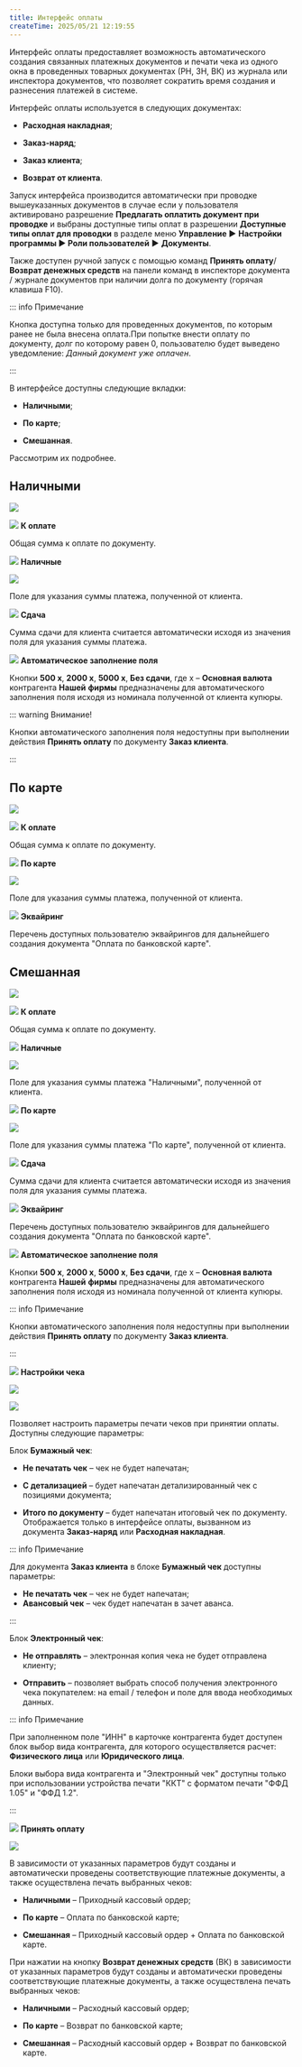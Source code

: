 ```yaml
---
title: Интерфейс оплаты
createTime: 2025/05/21 12:19:55
---
```

Интерфейс оплаты предоставляет возможность автоматического создания связанных платежных документов и печати чека из одного окна в проведенных товарных документах (РН, ЗН, ВК) из журнала или инспектора документов, что позволяет сократить время создания и разнесения платежей в системе.

Интерфейс оплаты используется в следующих документах:

- **Расходная накладная**;

- **Заказ-наряд**;

- **Заказ клиента**;

- **Возврат от клиента**.

Запуск интерфейса производится автоматически при проводке вышеуказанных документов в случае если у пользователя активировано разрешение **Предлагать оплатить документ при проводке** и выбраны доступные типы оплат в разрешении **Доступные типы оплат для проводки** в разделе меню **Управление ►** **Настройки программы ► Роли пользователей** **►** **Документы**.

Также доступен ручной запуск с помощью команд **Принять оплату**/**Возврат денежных средств** на панели команд в инспекторе документа / журнале документов при наличии долга по документу (горячая клавиша F10).

::: info Примечание

Кнопка доступна только для проведенных документов, по которым ранее не была внесена оплата.При попытке внести оплату по документу, долг по которому равен 0, пользователю будет выведено уведомление: *Данный документ уже оплачен*.

:::

В интерфейсе доступны следующие вкладки:

- **Наличными**;

- **По карте**;

- **Смешанная**.

Рассмотрим их подробнее.

## Наличными

![](../../assets/work/one/572.png)

![](../../assets/work/one/006.png) **К оплате**

Общая сумма к оплате по документу.

![](../../assets/work/one/008.png) **Наличные**

![](../../assets/work/one/573.png)

Поле для указания суммы платежа, полученной от клиента.

![](../../assets/work/one/009.png) **Сдача**

Сумма сдачи для клиента считается автоматически исходя из значения поля для указания суммы платежа.

![](../../assets/work/one/010.png) **Автоматическое заполнение поля**

Кнопки **500 х**, **2000 х**, **5000 х**, **Без сдачи**, где х – **Основная валюта** контрагента **Нашей** **фирмы** предназначены для автоматического заполнения поля исходя из номинала полученной от клиента купюры.

::: warning Внимание!

Кнопки автоматического заполнения поля недоступны при выполнении действия **Принять оплату** по документу **Заказ клиента**.

:::

## По карте

![](../../assets/work/one/574.png)

![](../../assets/work/one/006.png) **К оплате**

Общая сумма к оплате по документу.

![](../../assets/work/one/008.png) **По карте**

![](../../assets/work/one/575.png)

Поле для указания суммы платежа, полученной от клиента.

![](../../assets/work/one/009.png) **Эквайринг**

Перечень доступных пользователю эквайрингов для дальнейшего создания документа "Оплата по банковской карте".

## Смешанная

![](../../assets/work/one/576.png)

![](../../assets/work/one/006.png) **К оплате**

Общая сумма к оплате по документу.

![](../../assets/work/one/008.png) **Наличные**

![](../../assets/work/one/577.png)

Поле для указания суммы платежа "Наличными", полученной от клиента.

![](../../assets/work/one/009.png) **По карте**

![](../../assets/work/one/578.png)

Поле для указания суммы платежа "По карте", полученной от клиента.

![](../../assets/work/one/010.png) **Сдача**

Сумма сдачи для клиента считается автоматически исходя из значения поля для указания суммы платежа.

![](../../assets/work/one/011.png) **Эквайринг**

Перечень доступных пользователю эквайрингов для дальнейшего создания документа "Оплата по банковской карте".

![](../../assets/work/one/012.png) **Автоматическое заполнение поля**

Кнопки **500 х**, **2000 х**, **5000 х**, **Без сдачи**, где х – **Основная валюта** контрагента **Нашей** **фирмы** предназначены для автоматического заполнения поля исходя из номинала полученной от клиента купюры.

::: info Примечание

Кнопки автоматического заполнения поля недоступны при выполнении действия **Принять оплату** по документу **Заказ клиента**.

:::

![](../../assets/work/one/013.png) **Настройки чека** 

![](../../assets/work/one/579.png)

![](../../assets/work/one/580.png)

Позволяет настроить параметры печати чеков при принятии оплаты. Доступны следующие параметры:

Блок **Бумажный чек**:

- **Не печатать чек** – чек не будет напечатан;

- **С детализацией** – будет напечатан детализированный чек с позициями документа;

- **Итого по документу** – будет напечатан итоговый чек по документу. Отображается только в интерфейсе оплаты, вызванном из документа **Заказ-наряд** или **Расходная накладная**.

::: info Примечание

Для документа **Заказ клиента** в блоке **Бумажный чек** доступны параметры:
- **Не печатать чек** – чек не будет напечатан;
- **Авансовый чек** – чек будет напечатан в зачет аванса.

:::

Блок **Электронный чек**:

- **Не отправлять** – электронная копия чека не будет отправлена клиенту;

- **Отправить** – позволяет выбрать способ получения электронного чека покупателем: на email / телефон и поле для ввода необходимых данных.

::: info Примечание

При заполненном поле "ИНН" в карточке контрагента будет доступен блок выбор вида контрагента, для которого осуществляется расчет: **Физического лица** или **Юридического лица**.

Блоки выбора вида контрагента и "Электронный чек" доступны только при использовании устройства печати "ККТ" с форматом печати "ФФД 1.05" и "ФФД 1.2".

:::

![](../../assets/work/one/014.png) **Принять оплату**

![](../../assets/work/one/581.png)

В зависимости от указанных параметров будут созданы и автоматически проведены соответствующие платежные документы, а также осуществлена печать выбранных чеков:

- **Наличными** – Приходный кассовый ордер;

- **По карте** – Оплата по банковской карте;

- **Смешанная** – Приходный кассовый ордер + Оплата по банковской карте.

При нажатии на кнопку **Возврат денежных средств** (ВК) в зависимости от указанных параметров будут созданы и автоматически проведены соответствующие платежные документы, а также осуществлена печать выбранных чеков:

- **Наличными** – Расходный кассовый ордер;

- **По карте** – Возврат по банковской карте;

- **Смешанная** – Расходный кассовый ордер + Возврат по банковской карте.